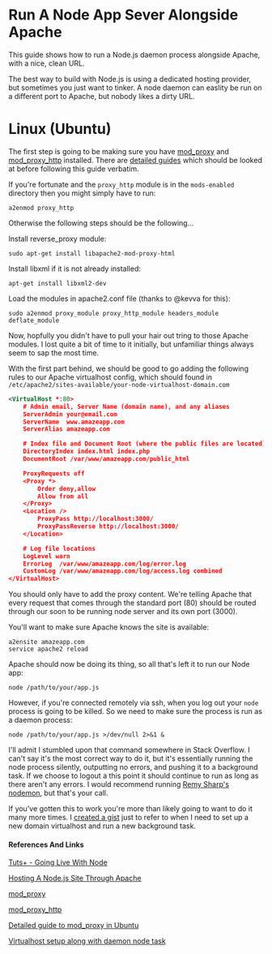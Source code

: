 # Run A Node App Sever Alongside Apache

This guide shows how to run a Node.js daemon process alongside Apache, with a nice, clean URL.

The best way to build with Node.js is using a dedicated hosting provider, but sometimes you just want to tinker. A node daemon can easlity be run on a different port to Apache, but nobody likes a dirty URL.

# Linux (Ubuntu)

The first step is going to be making sure you have [mod_proxy](http://httpd.apache.org/docs/2.2/mod/mod_proxy.html) and [mod_proxy_http](http://httpd.apache.org/docs/2.0/mod/mod_proxy_http.html) installed. There are [detailed guides](http://abhirama.wordpress.com/2008/11/03/apache-mod_proxy-in-ubuntu/) which should be looked at before following this guide verbatim.

If you're fortunate and the `proxy_http` module is in the `mods-enabled` directory then you might simply have to run:

```
a2enmod proxy_http
```

Otherwise the following steps should be the following...

Install reverse_proxy module:
```
sudo apt-get install libapache2-mod-proxy-html
```

Install libxml if it is not already installed:
```
apt-get install libxml2-dev
```

Load the modules in apache2.conf file (thanks to @kevva for this):
```
sudo a2enmod proxy_module proxy_http_module headers_module deflate_module
```

Now, hopfully you didn't have to pull your hair out tring to those Apache modules. I lost quite a bit of time to it initially, but unfamiliar things always seem to sap the most time.

With the first part behind, we should be good to go adding the following rules to our Apache virtualhost config, which should found in `/etc/apache2/sites-available/your-node-virtualhost-domain.com`

``` xml
<VirtualHost *:80>
	# Admin email, Server Name (domain name), and any aliases
	ServerAdmin your@email.com
	ServerName  www.amazeapp.com
	ServerAlias amazeapp.com

	# Index file and Document Root (where the public files are located)
	DirectoryIndex index.html index.php
	DocumentRoot /var/www/amazeapp.com/public_html

	ProxyRequests off
	<Proxy *>
		Order deny,allow
		Allow from all
	</Proxy>
	<Location />
		ProxyPass http://localhost:3000/
		ProxyPassReverse http://localhost:3000/
	</Location>

	# Log file locations
	LogLevel warn
	ErrorLog  /var/www/amazeapp.com/log/error.log
	CustomLog /var/www/amazeapp.com/log/access.log combined
</VirtualHost>
```

You should only have to add the proxy content. We're telling Apache that every request that comes through the standard port (80) should be routed through our soon to be running node server and its own port (3000).

You'll want to make sure Apache knows the site is available:

```
a2ensite amazeapp.com
service apache2 reload
```

Apache should now be doing its thing, so all that's left it to run our Node app:

```
node /path/to/your/app.js
```

However, if you're connected remotely via ssh, when you log out your `node` process is going to be killed. So we need to make sure the process is run as a daemon process:

```
node /path/to/your/app.js >/dev/null 2>&1 &
```

I'll admit I stumbled upon that command somewhere in Stack Overflow. I can't say it's the most correct way to do it, but it's essentially running the node process silently, outputting no errors, and pushing it to a background task. If we choose to logout a this point it should continue to run as long as there aren't any errors. I would recommend running [Remy Sharp's nodemon](https://github.com/remy/nodemon), but that's your call.

If you've gotten this to work you're more than likely going to want to do it many more times. I [created a gist](https://gist.github.com/adamcbrewer/6060840) just to refer to when I need to set up a new domain virtualhost and run a new background task.


#### References And Links

[Tuts+ - Going Live With Node](http://hub.tutsplus.com/tutorials/going-live-with-node--net-33923)

[Hosting A Node.js Site Through Apache](http://thatextramile.be/blog/2012/01/hosting-a-node-js-site-through-apache)

[mod_proxy](http://httpd.apache.org/docs/2.2/mod/mod_proxy.html)

[mod_proxy_http](http://httpd.apache.org/docs/2.0/mod/mod_proxy_http.html)

[Detailed guide to mod_proxy in Ubuntu](http://abhirama.wordpress.com/2008/11/03/apache-mod_proxy-in-ubuntu/)

[Virtualhost setup along with daemon node task](https://gist.github.com/adamcbrewer/6060840)
